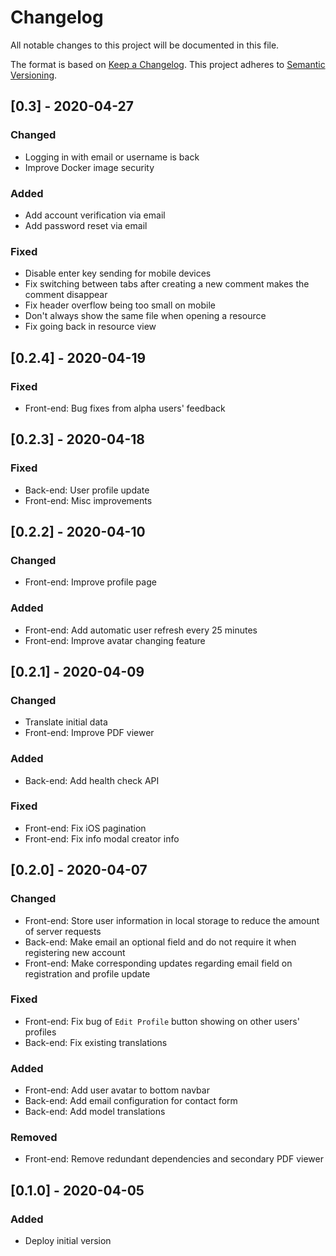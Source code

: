 # Changelog

All notable changes to this project will be documented in this file.

The format is based on [Keep a Changelog](https://keepachangelog.com/en/1.0.0/).
This project adheres to [Semantic Versioning](https://semver.org/spec/v2.0.0.html).

## [0.3] - 2020-04-27

### Changed

- Logging in with email or username is back
- Improve Docker image security

### Added

- Add account verification via email
- Add password reset via email

### Fixed

- Disable enter key sending for mobile devices
- Fix switching between tabs after creating a new comment makes the comment disappear
- Fix header overflow being too small on mobile
- Don't always show the same file when opening a resource
- Fix going back in resource view

## [0.2.4] - 2020-04-19

### Fixed

- Front-end: Bug fixes from alpha users' feedback

## [0.2.3] - 2020-04-18

### Fixed

- Back-end: User profile update
- Front-end: Misc improvements

## [0.2.2] - 2020-04-10

### Changed

- Front-end: Improve profile page

### Added

- Front-end: Add automatic user refresh every 25 minutes
- Front-end: Improve avatar changing feature

## [0.2.1] - 2020-04-09

### Changed

- Translate initial data
- Front-end: Improve PDF viewer

### Added

- Back-end: Add health check API

### Fixed

- Front-end: Fix iOS pagination
- Front-end: Fix info modal creator info

## [0.2.0] - 2020-04-07

### Changed

- Front-end: Store user information in local storage to reduce the amount of server requests
- Back-end: Make email an optional field and do not require it when registering new account
- Front-end: Make corresponding updates regarding email field on registration and profile update

### Fixed

- Front-end: Fix bug of `Edit Profile` button showing on other users' profiles
- Back-end: Fix existing translations

### Added

- Front-end: Add user avatar to bottom navbar
- Back-end: Add email configuration for contact form
- Back-end: Add model translations

### Removed

- Front-end: Remove redundant dependencies and secondary PDF viewer

## [0.1.0] - 2020-04-05

### Added

- Deploy initial version
